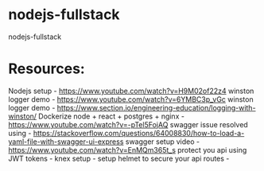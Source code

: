 # nodejs-fullstack
nodejs-fullstack


# Resources:
Nodejs setup                                - https://www.youtube.com/watch?v=H9M02of22z4
winston logger demo                         - https://www.youtube.com/watch?v=6YMBC3p_vGc
winston logger demo                         - https://www.section.io/engineering-education/logging-with-winston/
Dockerize node + react + postgres + nginx   - https://www.youtube.com/watch?v=-pTel5FojAQ
swagger issue resolved using                - https://stackoverflow.com/questions/64008830/how-to-load-a-yaml-file-with-swagger-ui-express
swagger setup video                         - https://www.youtube.com/watch?v=EnMQm365t_s
protect you api using JWT tokens            -
knex setup                                  -
setup helmet to secure your api routes      -        